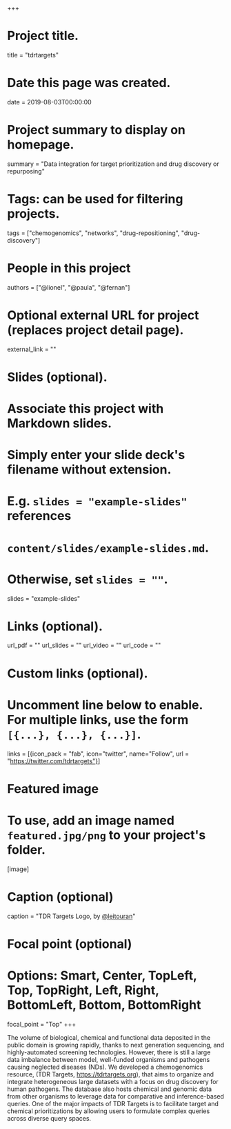 +++
# Project title.
title = "tdrtargets"

# Date this page was created.
date = 2019-08-03T00:00:00

# Project summary to display on homepage.
summary = "Data integration for target prioritization and drug discovery or repurposing"

# Tags: can be used for filtering projects.
tags = ["chemogenomics", "networks", "drug-repositioning", "drug-discovery"]

# People in this project
authors = ["@lionel", "@paula", "@fernan"]

# Optional external URL for project (replaces project detail page).
external_link = ""

# Slides (optional).
#   Associate this project with Markdown slides.
#   Simply enter your slide deck's filename without extension.
#   E.g. `slides = "example-slides"` references 
#   `content/slides/example-slides.md`.
#   Otherwise, set `slides = ""`.
slides = "example-slides"

# Links (optional).
url_pdf = ""
url_slides = ""
url_video = ""
url_code = ""

# Custom links (optional).
#   Uncomment line below to enable. For multiple links, use the form `[{...}, {...}, {...}]`.
links = [{icon_pack = "fab", icon="twitter", name="Follow", url = "https://twitter.com/tdrtargets"}]

# Featured image
# To use, add an image named `featured.jpg/png` to your project's folder. 
[image]
  # Caption (optional)
  caption = "TDR Targets Logo, by [@leitouran](/authors/lionel)"
  
  # Focal point (optional)
  # Options: Smart, Center, TopLeft, Top, TopRight, Left, Right, BottomLeft, Bottom, BottomRight
  focal_point = "Top"
+++

The volume of biological, chemical and functional data deposited in the
public domain is growing rapidly, thanks to next generation sequencing, and
highly-automated screening technologies. However, there is still a large
data imbalance between model, well-funded organisms and pathogens causing
neglected diseases (NDs). We developed a chemogenomics resource, (TDR
Targets, <a href="https://tdrtargets.org">https://tdrtargets.org</a>), that
aims to organize and integrate heterogeneous large datasets with a focus on
drug discovery for human pathogens. The database also hosts chemical and
genomic data from other organisms to leverage data for comparative and
inference-based queries. One of the major impacts of TDR Targets is to
facilitate target and chemical prioritizations by allowing users to
formulate complex queries across diverse query spaces. 
